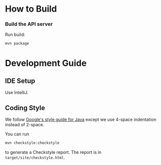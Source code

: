 # How to Build

### Build the API server

Run build:
```sh
mvn package
```

# Development Guide

## IDE Setup
Use IntelliJ.

## Coding Style
We follow [Google's style guide for Java](https://google.github.io/styleguide/javaguide.html)
except we use 4-space indentation instead of 2-space.

You can run
```sh
mvn checkstyle:checkstyle
```
to generate a Checkstyle report. The report is in `target/site/checkstyle.html`.

